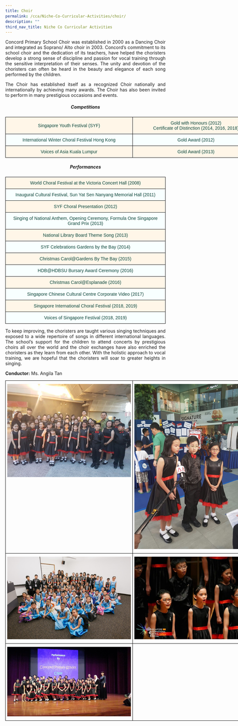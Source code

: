```yaml
---
title: Choir
permalink: /cca/Niche-Co-Curricular-Activities/choir/
description: ""
third_nav_title: Niche Co Curricular Activities
---
```

<p style="text-align:justify">Concord Primary School Choir was established in 2000 as a Dancing Choir and integrated as Soprano/ Alto choir in 2003. Concord’s commitment to its school choir and the dedication of its teachers, have helped the choristers develop a strong sense of discipline and passion for vocal training through the sensitive interpretation of their senses. The unity and devotion of the choristers can often be heard in the beauty and elegance of each song performed by the children.

<p style="text-align:justify">The Choir has established itself as a recognized Choir nationally and internationally by achieving many awards. The Choir has also been invited to perform in many prestigious occasions and events.

<center><h5>Competitions</h5></center>

<style type="text/css">
.tg  {border-collapse:collapse;border-spacing:0;margin:0px auto;}
.tg td{border-color:black;border-style:solid;border-width:1px;font-family:Arial, sans-serif;font-size:14px;
  overflow:hidden;padding:10px 5px;word-break:normal;}
.tg th{border-color:black;border-style:solid;border-width:1px;font-family:Arial, sans-serif;font-size:14px;
  font-weight:normal;overflow:hidden;padding:10px 5px;word-break:normal;}
.tg .tg-f8hf{background-color:#F8FFFF;color:#0C463A;text-align:center;vertical-align:middle}
.tg .tg-muik{background-color:#FFF6E8;color:#0C463A;text-align:center;vertical-align:middle}
</style>
<table class="tg" style="undefined;table-layout: fixed; width: 800px">
<colgroup>
<col style="width: 400px">
<col style="width: 400px">
</colgroup>
<tbody>
  <tr>
    <td class="tg-muik"><span style="color:#0C463A;background-color:transparent">Singapore Youth Festival (SYF)</span><br></td>
    <td class="tg-muik"><span style="color:#0C463A;background-color:transparent">Gold with Honours (2012)</span><br><span style="color:#0C463A;background-color:transparent">Certificate of Distinction (2014, 2016, 2018)</span><br></td>
  </tr>
  <tr>
    <td class="tg-f8hf"><span style="color:#0C463A;background-color:transparent">International Winter Choral Festival Hong Kong</span><br></td>
    <td class="tg-f8hf"><span style="color:#0C463A;background-color:transparent">Gold Award (2012)</span><br></td>
  </tr>
  <tr>
    <td class="tg-muik"><span style="color:#0C463A;background-color:transparent">Voices of Asia Kuala Lumpur</span><br></td>
    <td class="tg-muik"><span style="color:#0C463A;background-color:transparent">Gold Award (2013)</span></td>
  </tr>
</tbody>
</table>

<center><h5>Performances</h5></center>

<style type="text/css">
.tg  {border-collapse:collapse;border-spacing:0;margin:0px auto;}
.tg td{border-color:black;border-style:solid;border-width:1px;font-family:Arial, sans-serif;font-size:14px;
  overflow:hidden;padding:10px 5px;word-break:normal;}
.tg th{border-color:black;border-style:solid;border-width:1px;font-family:Arial, sans-serif;font-size:14px;
  font-weight:normal;overflow:hidden;padding:10px 5px;word-break:normal;}
.tg .tg-f8hf{background-color:#F8FFFF;color:#0C463A;text-align:center;vertical-align:middle}
.tg .tg-muik{background-color:#FFF6E8;color:#0C463A;text-align:center;vertical-align:middle}
</style>
<table class="tg">
<tbody>
  <tr>
    <td class="tg-muik"><span style="color:#0C463A;background-color:transparent">World Choral Festival at the Victoria Concert Hall (2008)</span><br></td>
  </tr>
  <tr>
    <td class="tg-f8hf"><span style="color:#0C463A;background-color:transparent">Inaugural Cultural Festival, Sun Yat Sen Nanyang Memorial Hall (2011)</span><br></td>
  </tr>
  <tr>
    <td class="tg-muik"><span style="color:#0C463A;background-color:transparent">SYF Choral Presentation (2012)</span><br></td>
  </tr>
  <tr>
    <td class="tg-f8hf"><span style="color:#0C463A;background-color:transparent">Singing of National Anthem, Opening Ceremony, Formula One Singapore Grand Prix (2013)</span><br></td>
  </tr>
  <tr>
    <td class="tg-muik"><span style="color:#0C463A;background-color:transparent">National Library Board Theme Song (2013)</span><br></td>
  </tr>
  <tr>
    <td class="tg-f8hf"><span style="color:#0C463A;background-color:transparent">SYF Celebrations Gardens by the Bay (2014)</span><br></td>
  </tr>
  <tr>
    <td class="tg-muik"><span style="color:#0C463A;background-color:transparent">Christmas Carol@Gardens By The Bay (2015)</span><br></td>
  </tr>
  <tr>
    <td class="tg-f8hf"><span style="color:#0C463A;background-color:transparent">HDB@HDBSU Bursary Award Ceremony (2016)</span><br></td>
  </tr>
  <tr>
    <td class="tg-muik"><span style="color:#0C463A;background-color:transparent">Christmas Carol@Esplanade (2016)</span><br></td>
  </tr>
  <tr>
    <td class="tg-f8hf"><span style="color:#0C463A;background-color:transparent">Singapore Chinese Cultural Centre Corporate Video (2017)</span><br></td>
  </tr>
  <tr>
    <td class="tg-muik"><span style="color:#0C463A;background-color:transparent">Singapore International Choral Festival (2018, 2019)</span><br></td>
  </tr>
  <tr>
    <td class="tg-f8hf"><span style="color:#0C463A;background-color:transparent">Voices of Singapore Festival (2018, 2019)</span></td>
  </tr>
</tbody>
</table>

<p style="text-align:justify">To keep improving, the choristers are taught various singing techniques and exposed to a wide repertoire of songs in different international languages. The school’s support for the children to attend concerts by prestigious choirs all over the world and the choir exchanges have also enriched the choristers as they learn from each other. With the holistic approach to vocal training, we are hopeful that the choristers will soar to greater heights in singing.

<b>Conductor:</b> Ms. Angila Tan

<style type="text/css">
.tg  {border-collapse:collapse;border-spacing:0;margin:0px auto;}
.tg td{border-color:black;border-style:solid;border-width:1px;font-family:Arial, sans-serif;font-size:14px;
  overflow:hidden;padding:10px 5px;word-break:normal;}
.tg th{border-color:black;border-style:solid;border-width:1px;font-family:Arial, sans-serif;font-size:14px;
  font-weight:normal;overflow:hidden;padding:10px 5px;word-break:normal;}
.tg .tg-0lax{text-align:left;vertical-align:top}
</style>
<table class="tg" style="undefined;table-layout: fixed; width: 800px">
<colgroup>
<col style="width: 400px">
<col style="width: 400px">
</colgroup>
<tbody>
  <tr>
    <td class="tg-0lax"><img src="/images/ch1.jpeg"></td>
    <td class="tg-0lax"><img src="/images/ch2.jpeg"></td>
  </tr>
  <tr>
    <td class="tg-0lax"><img src="/images/ch3.jpeg"></td>
    <td class="tg-0lax"><img src="/images/ch4.jpeg"></td>
  </tr>
  <tr>
    <td class="tg-0lax"><img src="/images/ch5.jpeg"></td>
    <td class="tg-0lax"></td>
  </tr>
</tbody>
</table>